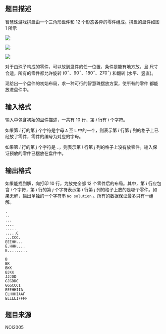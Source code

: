 ## 题目描述
智慧珠游戏拼盘由一个三角形盘件和 $12$ 个形态各异的零件组成。拼盘的盘件如图 $1$ 所示

![](file://13767.png)

![](file://13768.png)

![](file://13769.png)

对于由珠子构成的零件，可以放到盘件的任一位置，条件是能有地方放，且 尺寸合适，所有的零件都允许旋转 ($0^{\circ}$、$90^{\circ}$、$180^{\circ}$、$270^{\circ}$) 和翻转 (水平、竖直)。

现给出一个盘件的初始布局，求一种可行的智慧珠摆放方案，使所有的零件 都能放进盘件中。

## 输入格式
输入中包含初始的盘件描述，一共有 $10$ 行，第 $i$ 行有 $i$ 个字符。

如果第 $i$ 行的第 $j$ 个字符是字母 `A` 至 `L` 中的一个，则表示第 $i$ 行第 $j$ 列的格子上已经放了零件，零件的编号为对应的字母。

如果第 $i$ 行的第 $j$ 个字符是 `.`，则表示第 $i$ 行第 $j$ 列的格子上没有放零件。输入保证预放的零件已摆放在盘件中。

## 输出格式
如果能找到解，向打印 $10$ 行，为放完全部 $12$ 个零件后的布局。其中，第 $i$ 行应包含 $i$ 个字符，第 $i$ 行的第 $j$ 个字符表示第 $i$ 行第 $j$ 列的格子上放的是哪个零件。如果无解，输出单独的一个字符串 `No solution` 。所有的数据保证最多只有一组解。

```input1
.
..
...
....
.....
.....C
...CCC.
EEEHH...
E.HHH....
E.........
```
```output1
B
BK
BKK
BJKK
JJJDD
GJGDDC
GGGCCCI
EEEHHIIA
ELHHHIAAF
ELLLLIFFFF
```

## 题目来源
NOI2005